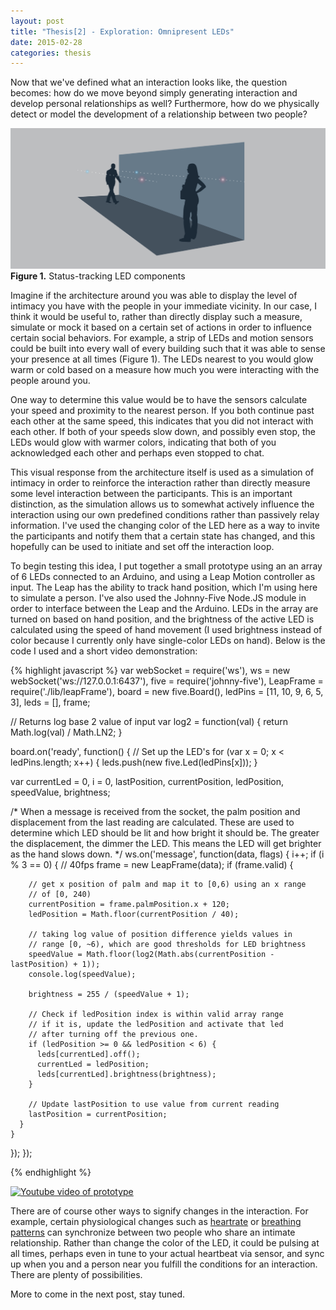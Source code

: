```yaml
---
layout: post
title: "Thesis[2] - Exploration: Omnipresent LEDs"
date: 2015-02-28
categories: thesis
---
```


Now that we've defined what an interaction looks like, the question becomes: how do we move beyond simply generating interaction and develop personal relationships as well? Furthermore, how do we physically detect or model the development of a relationship between two people?

![The LEDs][fig1]
**Figure 1.** Status-tracking LED components

Imagine if the architecture around you was able to display the level of intimacy you have with the people in your immediate vicinity. In our case, I think it would be useful to, rather than directly display such a measure, simulate or mock it based on a certain set of actions in order to influence certain social behaviors. For example, a strip of LEDs and motion sensors could be built into every wall of every building such that it was able to sense your presence at all times (Figure 1). The LEDs nearest to you would glow warm or cold based on a measure how much you were interacting with the people around you.

One way to determine this value would be to have the sensors calculate your speed and proximity to the nearest person. If you both continue past each other at the same speed, this indicates that you did not interact with each other. If both of your speeds slow down, and possibly even stop, the LEDs would glow with warmer colors, indicating that both of you acknowledged each other and perhaps even stopped to chat.

This visual response from the architecture itself is used as a simulation of intimacy in order to reinforce the interaction rather than directly measure some level interaction between the participants. This is an important distinction, as the simulation allows us to somewhat actively influence the interaction using our own predefined conditions rather than passively relay information. I've used the changing color of the LED here as a way to invite the participants and notify them that a certain state has changed, and this hopefully can be used to initiate and set off the interaction loop.

To begin testing this idea, I put together a small prototype using an an array of 6 LEDs connected to an Arduino, and using a Leap Motion controller as input. The Leap has the ability to track hand position, which I'm using here to simulate a person. I've also used the Johnny-Five Node.JS module in order to interface between the Leap and the Arduino. LEDs in the array are turned on based on hand position, and the brightness of the active LED is calculated using the speed of hand movement (I used brightness instead of color because I currently only have single-color LEDs on hand). Below is the code I used and a short video demonstration:

{% highlight javascript %}
var webSocket = require('ws'),
  ws = new webSocket('ws://127.0.0.1:6437'),
  five = require('johnny-five'),
  LeapFrame = require('./lib/leapFrame'),
  board = new five.Board(),
  ledPins = [11, 10, 9, 6, 5, 3],
  leds = [],
  frame;

// Returns log base 2 value of input
var log2 = function(val) {
	return Math.log(val) / Math.LN2;
}

board.on('ready', function() {
  // Set up the LED's
  for (var x = 0; x < ledPins.length; x++) {
  	leds.push(new five.Led(ledPins[x]));
  }

  var currentLed = 0,
  	i = 0,
  	lastPosition,
  	currentPosition,
  	ledPosition,
  	speedValue,
  	brightness;

  /*
    When a message is received from the socket, the palm position and
    displacement from the last reading are calculated. These are used
    to determine which LED should be lit and how bright it should be.
    The greater the displacement, the dimmer the LED. This means the
    LED will get brighter as the hand slows down.
  */
  ws.on('message', function(data, flags) {
    i++;
    if (i % 3 == 0) { // 40fps
      frame = new LeapFrame(data);
      if (frame.valid) {

        // get x position of palm and map it to [0,6) using an x range
        // of [0, 240)
        currentPosition = frame.palmPosition.x + 120;
        ledPosition = Math.floor(currentPosition / 40);

        // taking log value of position difference yields values in
        // range [0, ~6), which are good thresholds for LED brightness
        speedValue = Math.floor(log2(Math.abs(currentPosition - lastPosition) + 1));
        console.log(speedValue);

        brightness = 255 / (speedValue + 1);

        // Check if ledPosition index is within valid array range
        // if it is, update the ledPosition and activate that led
        // after turning off the previous one.
        if (ledPosition >= 0 && ledPosition < 6) {
          leds[currentLed].off();
          currentLed = ledPosition;
          leds[currentLed].brightness(brightness);
        }

        // Update lastPosition to use value from current reading
        lastPosition = currentPosition;
      }
    }
  });
});

{% endhighlight %}

[![Youtube video of prototype](http://img.youtube.com/vi/CtNmzncG8uw/0.jpg)](http://www.youtube.com/watch?feature=player_embedded&v=CtNmzncG8uw)

There are of course other ways to signify changes in the interaction. For example, certain physiological changes such as [heartrate][1] or [breathing patterns][2] can synchronize between two people who share an intimate relationship. Rather than change the color of the LED, it could be pulsing at all times, perhaps even in tune to your actual heartbeat via sensor, and sync up when you and a person near you fulfill the conditions for an interaction. There are plenty of possibilities.

More to come in the next post, stay tuned.

[1]: http://news.nationalgeographic.com/news/2011/05/110504-fire-walking-hearts-beat-science-health-heartbeats
[2]: http://medicalxpress.com/news/2013-02-lovers-hearts-sync.html
[fig1]: /img/thesis/led-diagram.png